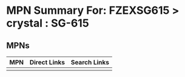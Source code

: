



# MPN Summary For: FZEXSG615 > crystal : SG-615

## MPNs
  

|MPN|Direct Links|Search Links|
| :--- | :--- | :--- |
||||
